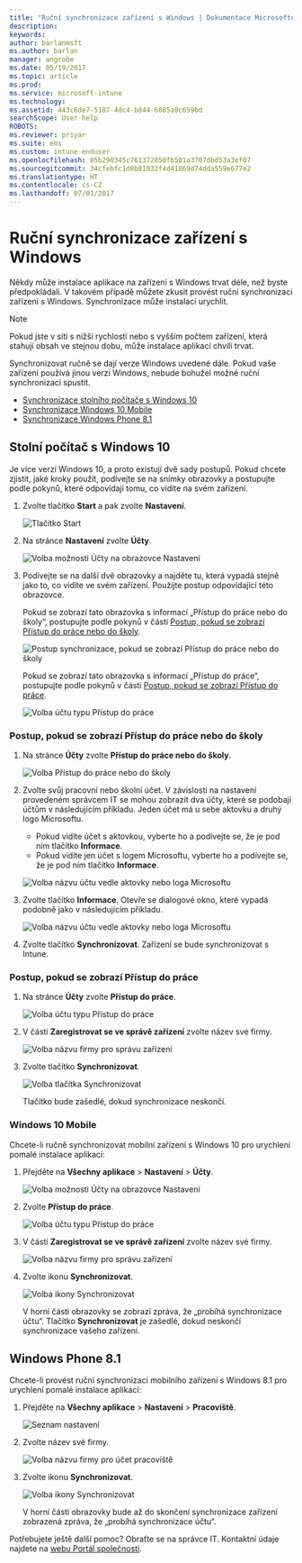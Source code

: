 ```yaml
---
title: "Ruční synchronizace zařízení s Windows | Dokumentace Microsoftu"
description: 
keywords: 
author: barlanmsft
ms.author: barlan
manager: angrobe
ms.date: 05/19/2017
ms.topic: article
ms.prod: 
ms.service: microsoft-intune
ms.technology: 
ms.assetid: 443c6de7-5187-4dc4-b844-6085a0c659bd
searchScope: User help
ROBOTS: 
ms.reviewer: priyar
ms.suite: ems
ms.custom: intune-enduser
ms.openlocfilehash: 05b290345c761372850fb501a3707dbd53a3ef07
ms.sourcegitcommit: 34cfebfc1d8b81032f4d41869d74dda559e677e2
ms.translationtype: HT
ms.contentlocale: cs-CZ
ms.lasthandoff: 07/01/2017
---
```

# <a name="sync-your-windows-device-manually"></a>Ruční synchronizace zařízení s Windows

Někdy může instalace aplikace na zařízení s Windows trvat déle, než byste předpokládali. V takovém případě můžete zkusit provést ruční synchronizaci zařízení s Windows. Synchronizace může instalaci urychlit.

> [!Note]
> Pokud jste v síti s nižší rychlostí nebo s vyšším počtem zařízení, která stahují obsah ve stejnou dobu, může instalace aplikací chvíli trvat.

Synchronizovat ručně se dají verze Windows uvedené dále. Pokud vaše zařízení používá jinou verzi Windows, nebude bohužel možné ruční synchronizaci spustit.

* [Synchronizace stolního počítače s Windows 10](#windows-10-desktop)
* [Synchronizace Windows 10 Mobile](#windows-10-mobile)
* [Synchronizace Windows Phone 8.1](#windows-phone-81)

## <a name="windows-10-desktop"></a>Stolní počítač s Windows 10
Je více verzí Windows 10, a proto existují dvě sady postupů. Pokud chcete zjistit, jaké kroky použít, podívejte se na snímky obrazovky a postupujte podle pokynů, které odpovídají tomu, co vidíte na svém zařízení.

1. Zvolte tlačítko **Start** a pak zvolte **Nastavení**.

    ![Tlačítko Start](./media/win10pc-sync-1-start-button.png)

2. Na stránce **Nastavení** zvolte **Účty**.

    ![Volba možnosti Účty na obrazovce Nastavení](./media/win10pc-sync-2-settings-accounts.png)

3. Podívejte se na další dvě obrazovky a najděte tu, která vypadá stejně jako to, co vidíte ve svém zařízení. Použijte postup odpovídající této obrazovce.

    Pokud se zobrazí tato obrazovka s informací „Přístup do práce nebo do školy“, postupujte podle pokynů v části [Postup, pokud se zobrazí Přístup do práce nebo do školy](#steps-to-follow-if-you-see-access-work-or-school).

    ![Postup synchronizace, pokud se zobrazí Přístup do práce nebo do školy](./media/w10-enroll-rs1-connect-to-work-or-school.png)

    Pokud se zobrazí tato obrazovka s informací „Přístup do práce“, postupujte podle pokynů v části [Postup, pokud se zobrazí Přístup do práce](#steps-to-follow-if-you-see-work-access).

    ![Volba účtu typu Přístup do práce](./media/win10pc-sync-3-work-access.png)

### <a name="steps-to-follow-if-you-see-access-work-or-school"></a>Postup, pokud se zobrazí Přístup do práce nebo do školy

1. Na stránce **Účty** zvolte **Přístup do práce nebo do školy**.

    ![Volba Přístup do práce nebo do školy](./media/w10-enroll-rs1-connect-to-work-or-school.png)

2. Zvolte svůj pracovní nebo školní účet. V závislosti na nastavení provedeném správcem IT se mohou zobrazit dva účty, které se podobají účtům v následujícím příkladu. Jeden účet má u sebe aktovku a druhý logo Microsoftu.

    - Pokud vidíte účet s aktovkou, vyberte ho a podívejte se, že je pod ním tlačítko **Informace**.
    - Pokud vidíte jen účet s logem Microsoftu, vyberte ho a podívejte se, že je pod ním tlačítko **Informace**.

    ![Volba názvu účtu vedle aktovky nebo loga Microsoftu](./media/win10pc-rs1-sync-info-button.png)

3. Zvolte tlačítko **Informace**. Otevře se dialogové okno, které vypadá podobně jako v následujícím příkladu.

    ![Volba názvu účtu vedle aktovky nebo loga Microsoftu](./media/win10pc-rs1-sync-button.png)

4. Zvolte tlačítko **Synchronizovat**. Zařízení se bude synchronizovat s Intune.

### <a name="steps-to-follow-if-you-see-work-access"></a>Postup, pokud se zobrazí Přístup do práce

1. Na stránce **Účty** zvolte **Přístup do práce**.

    ![Volba účtu typu Přístup do práce](./media/win10pc-sync-3-work-access.png)

2. V části **Zaregistrovat se ve správě zařízení** zvolte název své firmy.

    ![Volba názvu firmy pro správu zařízení](./media/win10pc-sync-4-tap-com-name.png)

3. Zvolte tlačítko **Synchronizovat**.

    ![Volba tlačítka Synchronizovat](./media/win10pc-sync-5-tap-sync.png)

   Tlačítko bude zašedlé, dokud synchronizace neskončí.

### <a name="windows-10-mobile"></a>Windows 10 Mobile
Chcete-li ručně synchronizovat mobilní zařízení s Windows 10 pro urychlení pomalé instalace aplikací:

   1. Přejděte na **Všechny aplikace** > **Nastavení** > **Účty**.

       ![Volba možnosti Účty na obrazovce Nastavení](./media/win10m-sync-1-settings-accounts.png)

   2. Zvolte **Přístup do práce**.

       ![Volba účtu typu Přístup do práce](./media/win10m-sync-2-work-access.png)

   3. V části **Zaregistrovat se ve správě zařízení** zvolte název své firmy.

       ![Volba názvu firmy pro správu zařízení](./media/win10m-sync-3-tap-comp-name.png)

   4. Zvolte ikonu **Synchronizovat**.

       ![Volba ikony Synchronizovat](./media/win10m-sync-4-tap-sync.png)

       V horní části obrazovky se zobrazí zpráva, že „probíhá synchronizace účtu“. Tlačítko **Synchronizovat** je zašedlé, dokud neskončí synchronizace vašeho zařízení.

## <a name="windows-phone-81"></a>Windows Phone 8.1
Chcete-li provést ruční synchronizaci mobilního zařízení s Windows 8.1 pro urychlení pomalé instalace aplikací:

1. Přejděte na **Všechny aplikace** > **Nastavení** > **Pracoviště**.

    ![Seznam nastavení](./media/wp81-1-sync-settings-workplace.png)

2. Zvolte název své firmy.

    ![Volba názvu firmy pro účet pracoviště](./media/wp81-2-sync-tap-compname.png)

3. Zvolte ikonu **Synchronizovat**.

    ![Volba ikony Synchronizovat](./media/wp81-3-sync-tap-sync-button.png)

   V horní části obrazovky bude až do skončení synchronizace zařízení zobrazená zpráva, že „probíhá synchronizace účtu“.

Potřebujete ještě další pomoc? Obraťte se na správce IT. Kontaktní údaje najdete na [webu Portál společnosti](http://portal.manage.microsoft.com).
